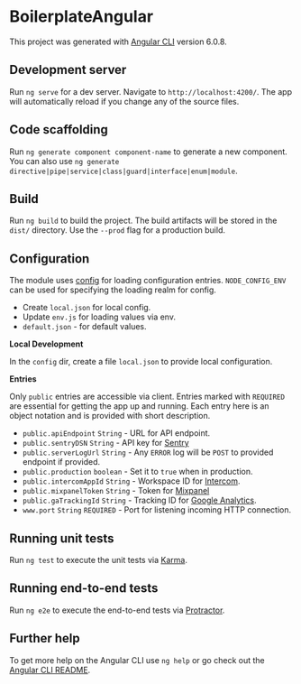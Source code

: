 # BoilerplateAngular

This project was generated with [Angular CLI](https://github.com/angular/angular-cli) version 6.0.8.

## Development server

Run `ng serve` for a dev server. Navigate to `http://localhost:4200/`. The app will automatically reload if you change any of the source files.

## Code scaffolding

Run `ng generate component component-name` to generate a new component. You can also use `ng generate directive|pipe|service|class|guard|interface|enum|module`.

## Build

Run `ng build` to build the project. The build artifacts will be stored in the `dist/` directory. Use the `--prod` flag for a production build.

## Configuration
The module uses [config](https://www.npmjs.com/package/config) for loading configuration entries. `NODE_CONFIG_ENV` can be used for specifying the loading realm for config.

- Create `local.json` for local config.
- Update `env.js` for loading values via env.
- `default.json` - for default values.

**Local Development**

In the `config` dir, create a file `local.json` to provide local configuration.

**Entries**

Only `public` entries are accessible via client. Entries marked with `REQUIRED` are essential for getting the app up and running. Each entry here is an object notation and is provided with short description.

- `public.apiEndpoint` `String` - URL for API endpoint.
- `public.sentryDSN` `String` - API key for [Sentry](https://sentry.io)
- `public.serverLogUrl` `String` - Any `ERROR` log will be `POST` to provided endpoint if provided.
- `public.production` `boolean` - Set it to `true` when in production.
- `public.intercomAppId` `String` - Workspace ID for [Intercom](https://www.intercom.com).
- `public.mixpanelToken` `String` - Token for [Mixpanel](https://mixpanel.com)
- `public.gaTrackingId` `String` - Tracking ID for [Google Analytics](https://analytics.google.com).
- `www.port` `String` `REQUIRED` - Port for listening incoming HTTP connection.

## Running unit tests

Run `ng test` to execute the unit tests via [Karma](https://karma-runner.github.io).

## Running end-to-end tests

Run `ng e2e` to execute the end-to-end tests via [Protractor](http://www.protractortest.org/).

## Further help

To get more help on the Angular CLI use `ng help` or go check out the [Angular CLI README](https://github.com/angular/angular-cli/blob/master/README.md).
